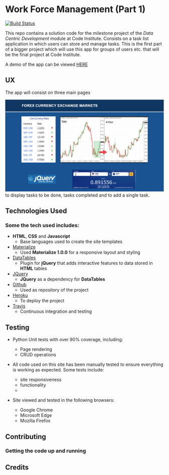 # Work Force Management (Part 1)

[![Build Status](https://travis-ci.com/josep-pujol/learning_dcd-workforce-management.svg?token=mpvYNnPLPqbCpUvpUExD&branch=master)](https://travis-ci.com/josep-pujol/learning_dcd-workforce-management)

This repo contains a solution code for the milestone project of the *Data Centric Development* module at Code Institute.
Consists on a task list application in which users can store and manage tasks. This is the first part of a bigger project which will use this app for groups of users etc. that will be the final project at Code Institute.

A demo of the app can be viewed [HERE](https://dcd-workforce-management.herokuapp.com/)



## UX

The app will consist on three main pages 

![Testing as .png](https://github.com/josep-pujol/learning_ifd-dashboard/blob/master/wireframe/wireframe_ifd-dashboard.PNG)
to display tasks to be done, tasks completed and to add a single task.

## Technologies Used

### Some the tech used includes:

- **HTML**, **CSS** and **Javascript**
    - Base languages used to create the site templates
- [Materialize](https://materializecss.com)
    - Used **Materialize 1.0.0** for a responsive layout and styling
- [DataTables](https://datatables.net)
    - Plugin for **jQuery** that adds interactive features to data stored in **HTML** tables
- [JQuery](https://jquery.com)
    - **JQuery** as a dependency for **DataTables**
- [Github](https://github.com)
    - Used as repository of the project 
- [Heroku](https://heroku.com)
    - To deploy the project
- [Travis](https://travis-ci.org/)
    - Continuous integration and testing



## Testing
- Python Unit tests with over 90% coverage, including:
    - Page rendering
    - CRUD operations
   
- All code used on this site has been manually tested to ensure everything is working as expected. Some tests include:
    - site responsiveness
    - functionality 
    - 
- Site viewed and tested in the following browsers:
  - Google Chrome
  - Microsoft Edge
  - Mozilla Firefox



## Contributing
 
### Getting the code up and running


## Credits

